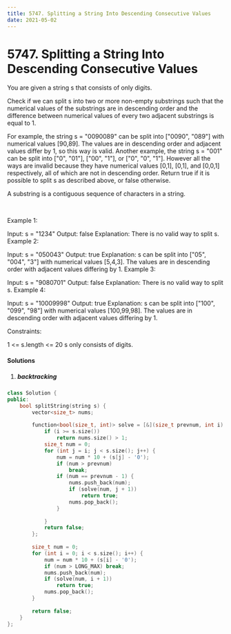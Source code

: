 ```yaml
---
title: 5747. Splitting a String Into Descending Consecutive Values
date: 2021-05-02
---
```


# 5747. Splitting a String Into Descending Consecutive Values

You are given a string s that consists of only digits.

Check if we can split s into two or more non-empty substrings such that the numerical values of the substrings are in descending order and the difference between numerical values of every two adjacent substrings is equal to 1.

For example, the string s = "0090089" can be split into ["0090", "089"] with numerical values [90,89]. The values are in descending order and adjacent values differ by 1, so this way is valid.
Another example, the string s = "001" can be split into ["0", "01"], ["00", "1"], or ["0", "0", "1"]. However all the ways are invalid because they have numerical values [0,1], [0,1], and [0,0,1] respectively, all of which are not in descending order.
Return true if it is possible to split s​​​​​​ as described above, or false otherwise.

A substring is a contiguous sequence of characters in a string.

 

Example 1:

Input: s = "1234"
Output: false
Explanation: There is no valid way to split s.
Example 2:

Input: s = "050043"
Output: true
Explanation: s can be split into ["05", "004", "3"] with numerical values [5,4,3].
The values are in descending order with adjacent values differing by 1.
Example 3:

Input: s = "9080701"
Output: false
Explanation: There is no valid way to split s.
Example 4:

Input: s = "10009998"
Output: true
Explanation: s can be split into ["100", "099", "98"] with numerical values [100,99,98].
The values are in descending order with adjacent values differing by 1.
 

Constraints:

1 <= s.length <= 20
s only consists of digits.


#### Solutions

1. ##### backtracking

```c++
class Solution {
public:
    bool splitString(string s) {
        vector<size_t> nums;
        
        function<bool(size_t, int)> solve = [&](size_t prevnum, int i) {
            if (i >= s.size())
                return nums.size() > 1;
            size_t num = 0;
            for (int j = i; j < s.size(); j++) {
                num = num * 10 + (s[j] - '0');
                if (num > prevnum)
                    break;
                if (num == prevnum - 1) {
                    nums.push_back(num);
                    if (solve(num, j + 1))
                        return true;
                    nums.pop_back();
                }
            
            }
            return false;
        };
        
        size_t num = 0;
        for (int i = 0; i < s.size(); i++) {
            num = num * 10 + (s[i] - '0');
            if (num > LONG_MAX) break;
            nums.push_back(num);
            if (solve(num, i + 1))
                return true;
            nums.pop_back();
        }
        
        return false;
    }
};
```